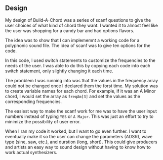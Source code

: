 ## Design
My design of Build-A-Chord was a series of scanf questions to give the user choices of what kind of chord they want. I wanted it to almost feel like the user was shopping for a candy bar and had options flavors. 

The idea was to show that I can implememnt a working code for a polyphonic sound file. The idea of scanf was to give ten options for the code. 

In this code, I used switch statements to customize the frequencies to the needs of the user. I was able to do this by copying each code into each switch statement, only slightly changing it each time.

The pronblem I was running into was that the values in the frequency array could not be changed once I declared them the forst time. My solution was to create variable names for each chord. For example, if it was an A Minor chord, I would set the array as `freqAm[3]` and set the values as the corresponding frequencies.

The easiest way to make the scanf work for me was to have the user input numbers instead of typing `YES` or `A Major`. This was just an effort to try to minimize the possibility of user error.

When I ran my code it worked, but I want to go even further. I want to eventually make it so the user can change the parameters (ADSR), wave type (sine, saw, etc.), and durstion (long, short). This could give producers and artists an easy way to sound design without having to know how to work actual synthesizers.